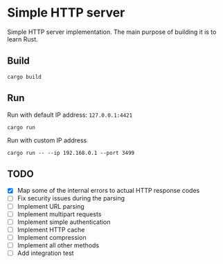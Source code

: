 # Simple HTTP server 

Simple HTTP server implementation. The main purpose of building it is to learn Rust.

## Build 
```
cargo build
```

## Run 
Run with default IP address: `127.0.0.1:4421`
```
cargo run 
```
Run with custom IP address 
```
cargo run -- --ip 192.168.0.1 --port 3499
```

## TODO
- [x] Map some of the internal errors to actual HTTP response codes
- [ ] Fix security issues during the parsing 
- [ ] Implement URL parsing 
- [ ] Implement multipart requests
- [ ] Implement simple authentication
- [ ] Implement HTTP cache
- [ ] Implement compression
- [ ] Implement all other methods
- [ ] Add integration test